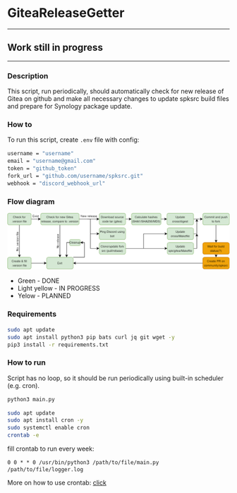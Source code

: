# GiteaReleaseGetter

---
## Work still in progress

---
### Description
This script, run periodically, should automatically check for new release of Gitea on github and make all necessary
changes to update spksrc build files and prepare for Synology package update.

### How to
To run this script, create `.env` file with config:
```bash
username = "username"
email = "username@gmail.com"
token = "github_token"
fork_url = "github.com/username/spksrc.git"
webhook = "discord_webhook_url"
```

### Flow diagram

![Flow diagram](media/diag.png "Flow diagram")
* Green - DONE 
* Light yellow - IN PROGRESS
* Yelow - PLANNED

### Requirements
```bash
sudo apt update
sudo apt install python3 pip bats curl jq git wget -y
pip3 install -r requirements.txt
```

### How to run 
Script has no loop, so it should be run periodically using built-in scheduler (e.g. cron).

```bash
python3 main.py
```

```bash
sudo apt update
sudo apt install cron -y
sudo systemctl enable cron
crontab -e
```
fill crontab to run every week:
```
0 0 * * 0 /usr/bin/python3 /path/to/file/main.py /path/to/file/logger.log
```
More on how to use crontab: [click](https://www.jcchouinard.com/python-automation-with-cron-on-mac/)

